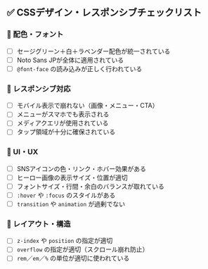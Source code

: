 ## ✅ CSSデザイン・レスポンシブチェックリスト

### 🔹 配色・フォント
- [ ] セージグリーン＋白＋ラベンダー配色が統一されている
- [ ] Noto Sans JPが全体に適用されている
- [ ] `@font-face` の読み込みが正しく行われている

### 🔹 レスポンシブ対応
- [ ] モバイル表示で崩れない（画像・メニュー・CTA）
- [ ] メニューがスマホでも表示される
- [ ] メディアクエリが使用されている
- [ ] タップ領域が十分に確保されている

### 🔹 UI・UX
- [ ] SNSアイコンの色・リンク・ホバー効果がある
- [ ] ヒーロー画像の表示サイズ・位置が適切
- [ ] フォントサイズ・行間・余白のバランスが取れている
- [ ] `:hover` や `:focus` のスタイルがある
- [ ] `transition` や `animation` が過剰でない

### 🔹 レイアウト・構造
- [ ] `z-index` や `position` の指定が適切
- [ ] `overflow` の指定が適切（スクロール崩れ防止）
- [ ] `rem`／`em`／`%` の単位が適切に使われている
